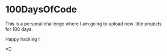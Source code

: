 # 100DaysOfCode

This is a personal challenge where I am going to upload new little projects for 100 days.

Happy hacking ! 

=D 
